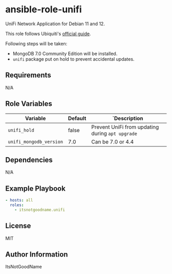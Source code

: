 # ansible-role-unifi

UniFi Network Application for Debian 11 and 12.

This role follows Ubiquiti's [official guide](https://help.ui.com/hc/en-us/articles/220066768-UniFi-Network-How-to-Install-and-Update-via-APT-on-Debian-or-Ubuntu).

Following steps will be taken:

- MongoDB 7.0 Community Edition will be installed.
- `unifi` package put on hold to prevent accidental updates.

## Requirements

N/A

## Role Variables

| Variable                | Default | `Description                                     |
| ----------------------- | ------- | ------------------------------------------------ |
| `unifi_hold`            | false   | Prevent UniFi from updating during `apt upgrade` |
| `unifi_mongodb_version` | 7.0     | Can be 7.0 or 4.4                                |

## Dependencies

N/A

## Example Playbook

```yaml
- hosts: all
  roles:
    - itsnotgoodname.unifi
```

## License

MIT

## Author Information

ItsNotGoodName
